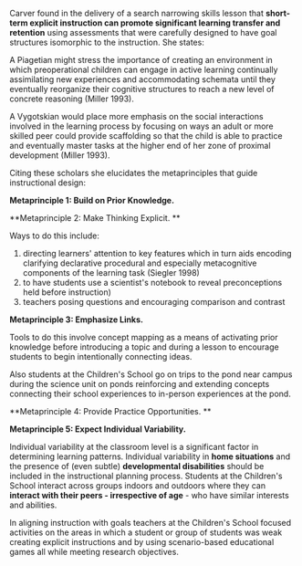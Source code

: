 Carver found in the delivery of a search narrowing skills lesson that **short-term explicit instruction can promote significant learning transfer and retention** using assessments that were carefully designed to have goal structures isomorphic to the instruction. She states:

A Piagetian might stress the importance of creating an environment in which preoperational children can engage in active learning continually assimilating new experiences and accommodating schemata until they eventually reorganize their cognitive structures to reach a new level of concrete reasoning (Miller 1993).

A Vygotskian would place more emphasis on the social interactions involved in the learning process by focusing on ways an adult or more skilled peer could provide scaffolding so that the child is able to practice and eventually master tasks at the higher end of her zone of proximal development (Miller 1993).

Citing these scholars she elucidates the metaprinciples that guide instructional design:

**Metaprinciple 1: Build on Prior Knowledge.**</p>  <p>**Metaprinciple 2: Make Thinking Explicit. **

<p>Ways to do this include: </p>  <ol>  <li> directing learners' attention to key features which in turn aids encoding clarifying declarative procedural and especially metacognitive components of the learning task (Siegler 1998)</li>  <li> to have students use a scientist's notebook to reveal preconceptions held before instruction)</li>  <li> teachers posing questions and encouraging comparison and contrast</li>  </ol>

**Metaprinciple 3: Emphasize Links.**

Tools to do this involve concept mapping as a means of activating prior knowledge before introducing a topic and during a lesson to encourage students to begin intentionally connecting ideas.

Also students at the Children's School go on trips to the pond near campus during the science unit on ponds reinforcing and extending concepts connecting their school experiences to in-person experiences at the pond.

**Metaprinciple 4: Provide Practice Opportunities. **

**Metaprinciple 5: Expect Individual Variability.**

Individual variability at the classroom level is a significant factor in determining learning patterns. Individual variability in **home situations** and the presence of (even subtle) **developmental disabilities** should be included in the instructional planning process. Students at the Children's School interact across groups indoors and outdoors where they can **interact with their peers - irrespective of age** - who have similar interests and abilities.

In aligning instruction with goals teachers at the Children's School focused activities on the areas in which a student or group of students was weak creating explicit instructions and by using scenario-based educational games all while meeting research objectives.